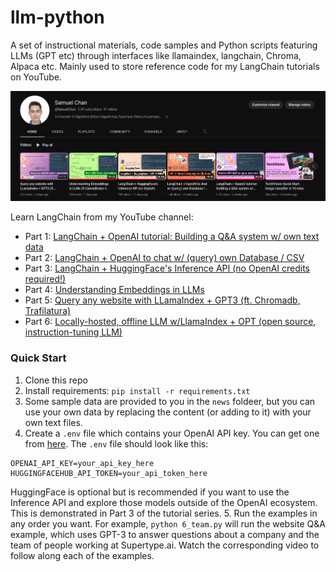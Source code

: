 # llm-python
A set of instructional materials, code samples and Python scripts featuring LLMs (GPT etc) through interfaces like llamaindex, langchain, Chroma, Alpaca etc. Mainly used to store reference code for my LangChain tutorials on YouTube.

<!-- <img src="assets/youtube.png" width="50%" alt="LangChain youtube tutorials" /> -->
![LangChain youtube tutorials](assets/youtube.png)

Learn LangChain from my YouTube channel:
- Part 1: [LangChain + OpenAI tutorial: Building a Q&A system w/ own text data](https://youtu.be/DYOU_Z0hAwo)
- Part 2: [LangChain + OpenAI to chat w/ (query)  own Database / CSV](https://youtu.be/Fz0WJWzfNPI)  
- Part 3: [LangChain + HuggingFace's Inference API (no OpenAI credits required!)](https://youtu.be/dD_xNmePdd0)
- Part 4: [Understanding Embeddings in LLMs](https://youtu.be/6uyBc0jm1xQ)
- Part 5: [Query any website with LLamaIndex + GPT3 (ft. Chromadb, Trafilatura)](https://youtu.be/6K1lyyzpxtk)
- Part 6: [Locally-hosted, offline LLM w/LlamaIndex + OPT (open source, instruction-tuning LLM)](https://youtu.be/qAvHs6UNb2k)

### Quick Start
1. Clone this repo
2. Install requirements: `pip install -r requirements.txt`
3. Some sample data are provided to you in the `news` foldeer, but you can use your own data by replacing the content (or adding to it) with your own text files.
4. Create a `.env` file which contains your OpenAI API key. You can get one from [here](https://beta.openai.com/). The `.env` file should look like this:
```
OPENAI_API_KEY=your_api_key_here
HUGGINGFACEHUB_API_TOKEN=your_api_token_here
```
HuggingFace is optional but is recommended if you want to use the Inference API and explore those models outside of the OpenAI ecosystem. This is demonstrated in Part 3 of the tutorial series. 
5. Run the examples in any order you want. For example, `python 6_team.py` will run the website Q&A example, which uses GPT-3 to answer questions about a company and the team of people working at Supertype.ai. Watch the corresponding video to follow along each of the examples.
